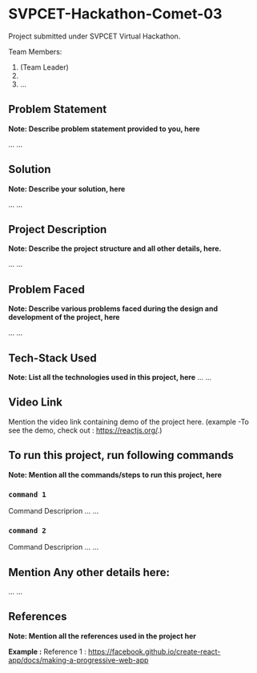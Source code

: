 # SVPCET-Hackathon-Comet-03

Project submitted under SVPCET Virtual Hackathon.

Team Members:
1. <teamMember1> (Team Leader)
2. <teamMember2>
3. ...
  
## Problem Statement

**Note: Describe problem statement provided to you, here**

...
...

## Solution

**Note: Describe your solution, here**

...
...

## Project Description

**Note: Describe the project structure and all other details, here.**

...
...

## Problem Faced

**Note: Describe various problems faced during the design and development of the project, here**

...
...

## Tech-Stack Used

**Note: List all the technologies used in this project, here**
...
...

## Video Link

Mention the video link containing demo of the project here.
(example -To see the demo, check out : https://reactjs.org/.)

## To run this project, run following commands

**Note: Mention all the commands/steps to run this project, here**

### `command 1`

Command Descriprion
...
...

### `command 2`

Command Descriprion
...
...

## Mention Any other details here:

...
...


## References

**Note: Mention all the references used in the project her**

**Example :**
Reference 1 : https://facebook.github.io/create-react-app/docs/making-a-progressive-web-app
